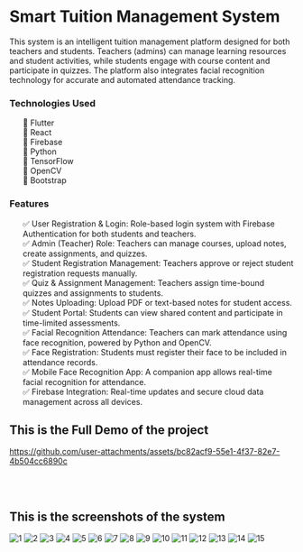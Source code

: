 # Smart Tuition Management System

This system is an intelligent tuition management platform designed for both teachers and students. Teachers (admins) can manage learning resources and student activities, while students engage with course content and participate in quizzes. The platform also integrates facial recognition technology for accurate and automated attendance tracking.

<h3>Technologies Used</h3> <ul> 🔹 Flutter <br>
🔹 React <br>
🔹 Firebase <br>
🔹 Python <br>
🔹 TensorFlow <br>
🔹 OpenCV <br>
🔹 Bootstrap <br> </ul> <h3>Features</h3> <ul> ✅ User Registration & Login: Role-based login system with Firebase Authentication for both students and teachers.<br> ✅ Admin (Teacher) Role: Teachers can manage courses, upload notes, create assignments, and quizzes.<br> ✅ Student Registration Management: Teachers approve or reject student registration requests manually.<br> ✅ Quiz & Assignment Management: Teachers assign time-bound quizzes and assignments to students.<br> ✅ Notes Uploading: Upload PDF or text-based notes for student access.<br> ✅ Student Portal: Students can view shared content and participate in time-limited assessments.<br> ✅ Facial Recognition Attendance: Teachers can mark attendance using face recognition, powered by Python and OpenCV.<br> ✅ Face Registration: Students must register their face to be included in attendance records.<br> ✅ Mobile Face Recognition App: A companion app allows real-time facial recognition for attendance.<br> ✅ Firebase Integration: Real-time updates and secure cloud data management across all devices.<br> </ul> <h2>This is the Full Demo of the project</h2>



https://github.com/user-attachments/assets/bc82acf9-55e1-4f37-82e7-4b504cc6890c



<br><br><h2>This is the screenshots of the system</h2>
![1](https://github.com/user-attachments/assets/1c2dd567-af63-4339-917f-f2023cbca230)
![2](https://github.com/user-attachments/assets/62488611-8860-479e-86f4-db09d66e0751)
![3](https://github.com/user-attachments/assets/692b8388-c642-4d6e-9a2a-5a8464c5dd95)
![4](https://github.com/user-attachments/assets/2772b9aa-c22d-4eff-bd6b-32faea5923f4)
![5](https://github.com/user-attachments/assets/6a2f294a-6721-46a4-8b4f-5a65a0bfa700)
![6](https://github.com/user-attachments/assets/8749b8f1-9a6e-4732-b675-6e39c0fd5ec2)
![7](https://github.com/user-attachments/assets/d26f5ab2-fa30-4571-88cb-92f0a32f649d)
![8](https://github.com/user-attachments/assets/e0360885-eaf7-4fc3-b56c-6d785ace26fe)
![9](https://github.com/user-attachments/assets/061228d2-97b4-4867-ad1c-d7924ab94ead)
![10](https://github.com/user-attachments/assets/2216ffae-1a28-4a6f-9d5b-a4127f08c760)
![11](https://github.com/user-attachments/assets/651c938c-3acf-4b6f-ba59-c814c24a04b1)
![12](https://github.com/user-attachments/assets/e7492d8e-9c80-4a1d-8099-f9dd7f486174)
![13](https://github.com/user-attachments/assets/19be2d1a-3c33-4cf9-ab28-0e87b0a1fd8e)
![14](https://github.com/user-attachments/assets/192b57b3-c95f-4561-bd39-0f15a63b0c3b)
![15](https://github.com/user-attachments/assets/37b2fbbd-ca22-4849-b135-15079d0a7020)



<br><br>
